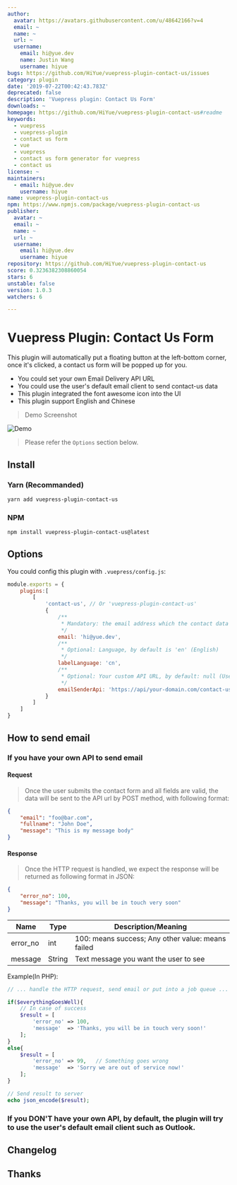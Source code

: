 ```yaml
---
author:
  avatar: https://avatars.githubusercontent.com/u/48642166?v=4
  email: ~
  name: ~
  url: ~
  username:
    email: hi@yue.dev
    name: Justin Wang
    username: hiyue
bugs: https://github.com/HiYue/vuepress-plugin-contact-us/issues
category: plugin
date: '2019-07-22T00:42:43.783Z'
deprecated: false
description: 'Vuepress plugin: Contact Us Form'
downloads: ~
homepage: https://github.com/HiYue/vuepress-plugin-contact-us#readme
keywords:
  - vuepress
  - vuepress-plugin
  - contact us form
  - vue
  - vuepress
  - contact us form generator for vuepress
  - contact us
license: ~
maintainers:
  - email: hi@yue.dev
    username: hiyue
name: vuepress-plugin-contact-us
npm: https://www.npmjs.com/package/vuepress-plugin-contact-us
publisher:
  avatar: ~
  email: ~
  name: ~
  url: ~
  username:
    email: hi@yue.dev
    username: hiyue
repository: https://github.com/HiYue/vuepress-plugin-contact-us
score: 0.3236382308860054
stars: 6
unstable: false
version: 1.0.3
watchers: 6

---
```


# Vuepress Plugin: Contact Us Form

This plugin will automatically put a floating button at the left-bottom corner, once it's clicked, a contact us form will be popped up for you.

* You could set your own Email Delivery API URL
* You could use the user's default email client to send contact-us data
* This plugin integrated the font awesome icon into the UI
* This plugin support English and Chinese

> Demo Screenshot

![Demo](./assets/Capture.JPG)

> Please refer the `Options` section below.

## Install
### Yarn (Recommanded)
```bash
yarn add vuepress-plugin-contact-us
```
### NPM
```bash
npm install vuepress-plugin-contact-us@latest
```

## Options
You could config this plugin with `.vuepress/config.js`:
```javascript
module.exports = {
    plugins:[
        [
            'contact-us', // Or 'vuepress-plugin-contact-us'
            {
                /**
                 * Mandatory: the email address which the contact data will be sent
                 */
                email: 'hi@yue.dev',
                /**
                 * Optional: Language, by default is 'en' (English)
                 */
                labelLanguage: 'cn',
                /**
                 * Optional: Your custom API URL, by default: null (Use user's email client such as Outlook)
                 */
                emailSenderApi: 'https://api/your-domain.com/contact-us-handler'
            }
        ]
    ]
}
```

## How to send email
### If you have your own API to send email
#### Request
> Once the user submits the contact form and all fields are valid, the data will be sent to the API url by POST method, with following format:
```json
{
    "email": "foo@bar.com",
    "fullname": "John Doe",
    "message": "This is my message body"
}
```

#### Response
> Once the HTTP request is handled, we expect the response will be returned as following format in JSON:
```json
{
    "error_no": 100,
    "message": "Thanks, you will be in touch very soon"
}
```

Name | Type | Description/Meaning
---------|----------|---------
error_no | int | 100: means success; Any other value: means failed
message | String | Text message you want the user to see

Example(In PHP):
```php
// ... handle the HTTP request, send email or put into a job queue ...

if($everythingGoesWell){
    // In case of success
    $result = [
        'error_no' => 100,
        'message'  => 'Thanks, you will be in touch very soon!'
    ];
}
else{
    $result = [
        'error_no' => 99,   // Something goes wrong
        'message'  => 'Sorry we are out of service now!'
    ];
}

// Send result to server
echo json_encode($result);
```

### If you DON'T have your own API, by default, the plugin will try to use the user's default email client such as Outlook.

## Changelog

## Thanks